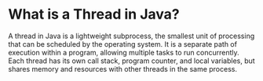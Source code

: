 # What is a Thread in Java?
A thread in Java is a lightweight subprocess, the smallest unit of processing that can be scheduled by the operating system. It is a separate path of execution within a program, allowing multiple tasks to run concurrently. Each thread has its own call stack, program counter, and local variables, but shares memory and resources with other threads in the same process.
